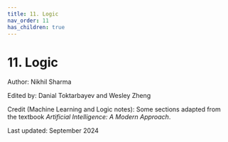 ```yaml
---
title: 11. Logic
nav_order: 11
has_children: true
---
```


# 11. Logic

Author: Nikhil Sharma

Edited by: Danial Toktarbayev and Wesley Zheng

Credit (Machine Learning and Logic notes): Some sections adapted from the textbook *Artificial Intelligence: A Modern Approach*.

Last updated: September 2024
